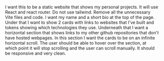 I want this to be a static website that shows my personal projects.
It will use React and react router. Do not use tailwind.
Remove all the unnecessary Vite files and code.
I want my name and a short bio at the top of the page. Under that I want to show 2 cards with links to websites that I've built and tokens showing which technologies they use.
Underneath that I want a horizontal section that shows links to my other github repositories that don't have hosted webpages. In this section I want the cards to be on an infinite horizontal scroll. The user should be able to hover over the section, at which point it will stop scrolling and the user can scroll manually.
It should be responsive and very clean.